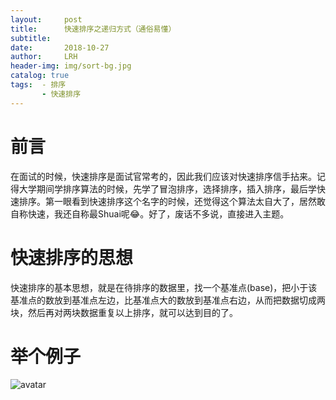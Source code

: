 ```yaml
---
layout:     post
title:      快速排序之递归方式（通俗易懂）
subtitle:   
date:       2018-10-27
author:     LRH
header-img: img/sort-bg.jpg
catalog: true
tags:  - 排序
       - 快速排序
---
```

# 前言
在面试的时候，快速排序是面试官常考的，因此我们应该对快速排序信手拈来。记得大学期间学排序算法的时候，先学了冒泡排序，选择排序，插入排序，最后学快速排序。第一眼看到快速排序这个名字的时候，还觉得这个算法太自大了，居然敢自称快速，我还自称最Shuai呢😂。好了，废话不多说，直接进入主题。
# 快速排序的思想
快速排序的基本思想，就是在待排序的数据里，找一个基准点(base)，把小于该基准点的数放到基准点左边，比基准点大的数放到基准点右边，从而把数据切成两块，然后再对两块数据重复以上排序，就可以达到目的了。
# 举个例子
![avatar](153011490.github.io/img/sort-bg.jpg)
